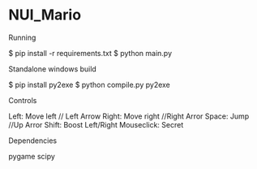 # NUI_Mario

Running

$ pip install -r requirements.txt
$ python main.py

Standalone windows build

$ pip install py2exe
$ python compile.py py2exe

Controls

Left: Move left // Left Arrow
Right: Move right //Right Arror
Space: Jump //Up Arror
Shift: Boost
Left/Right Mouseclick: Secret

Dependencies

pygame
scipy
